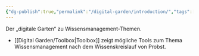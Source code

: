 ```yaml
---
{"dg-publish":true,"permalink":"/digital-garden/introduction/","tags":["gardenEntry"]}
---
```



Der „digitale Garten“ zu Wissensmanagement-Themen.

* [[Digital Garden/Toolbox\|Toolbox]] zeigt mögliche Tools zum Thema Wissensmanagement nach dem Wissenskreislauf von Probst.